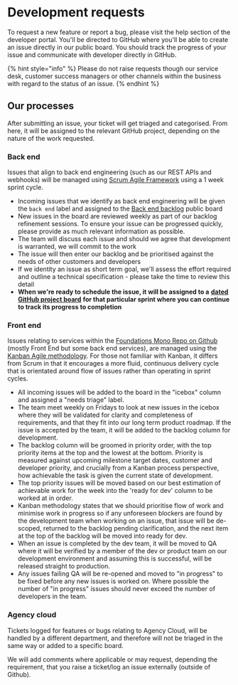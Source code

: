 # Development requests

To request a new feature or report a bug, please visit the help section of the developer portal. You'll be directed to GitHub where you'll be able to create an issue directly in our public board. You should track the progress of your issue and communicate with developer directly in GitHub.

{% hint style="info" %}
Please do not raise requests though our service desk, customer success managers or other channels within the business with regard to the status of an issue.
{% endhint %}

## Our processes

After submitting an issue, your ticket will get triaged and categorised. From here, it will be assigned to the relevant GitHub project, depending on the nature of the work requested.

### Back end

Issues that align to back end engineering \(such as our REST APIs and webhooks\) will be managed using [Scrum Agile Framework](https://www.scrum.org/resources/what-is-scrum) using a 1 week sprint cycle. 

* Incoming issues that we identify as back end engineering will be given the `back end` label and assigned to the [Back end backlog](https://github.com/reapit/foundations/projects/6) public board
* New issues in the board are reviewed weekly as part of our backlog refinement sessions. To ensure your issue can be progressed quickly, please provide as much relevant information as possible.
* The team will discuss each issue and should we agree that development is warranted, we will commit to the work
* The issue will then enter our backlog and be prioritised against the needs of other customers and developers
* If we identity an issue as short term goal, we'll assess the effort required and outline a technical specification - please take the time to review this detail
* **When we're ready to schedule the issue, it will be assigned to a** [**dated GitHub project board**](https://github.com/reapit/foundations/projects) **for that particular sprint where you can continue to track its progress to completion**

### Front end

Issues relating to services within the [Foundations Mono Repo on Github ](https://github.com/reapit/foundations)\(mostly Front End but some back end services\), are managed using the [Kanban Agile methodology](https://kanbanize.com/kanban-resources/getting-started/what-is-kanban). For those not familiar with Kanban, it differs from Scrum in that it encourages a more fluid, continuous delivery cycle that is orientated around flow of issues rather than operating in sprint cycles.

* All incoming issues will be added to the board in the "icebox" column and assigned a "needs triage" label. 
* The team meet weekly on Fridays to look at new issues in the icebox where they will be validated for clarity and completeness of requirements, and that they fit into our long term product roadmap. If the issue is accepted by the team, it will be added to the backlog column for development.
* The backlog column will be groomed in priority order, with the top priority items at the top and the lowest at the bottom. Priority is measured against upcoming milestone target dates, customer and developer priority, and crucially from a Kanban process perspective, how achievable the task is given the current state of development.
* The top priority issues will be moved based on our best estimation of achievable work for the week into the 'ready for dev' column to be worked at in order. 
* Kanban methodology states that we should prioritise flow of work and minimise work in progress so if any unforeseen blockers are found by the development team when working on an issue, that issue will be de-scoped, returned to the backlog pending clarification, and the next item at the top of the backlog will be moved into ready for dev.
* When an issue is completed by the dev team, it will be moved to QA where it will be verified by a member of the dev or product team on our development environment and assuming this is successful, will be released straight to production.
* Any issues failing QA will be re-opened and moved to "in progress" to be fixed before any new issues is worked on. Where possible the number of "in progress" issues should never exceed the number of developers in the team.

### Agency cloud

Tickets logged for features or bugs relating to Agency Cloud, will be handled by a different department, and therefore will not be triaged in the same way or added to a specific board.

We will add comments where applicable or may request, depending the requirement, that you raise a ticket/log an issue externally \(outside of Github\).

